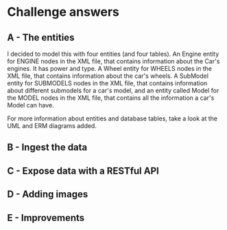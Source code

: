 # Challenge answers

## A - The entities

I decided to model this with four entities (and four tables).
An Engine entity for ENGINE nodes in the XML file, that contains information about the Car's engines. It has power and type.
A Wheel entity for WHEELS nodes in the XML file, that contains information about the car's wheels. 
A  SubModel entity for SUBMODELS nodes in the XML file, that contains information about different submodels for a car's model, 
and an entity called Model for the MODEL nodes in the XML file, that contains all the information a car's Model can have.

For more information about entities and database tables, take a look at the UML and ERM diagrams added.

## B - Ingest the data

## C - Expose data with a RESTful API

## D - Adding images

## E - Improvements

